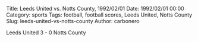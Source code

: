 Title: Leeds United vs. Notts County, 1992/02/01
Date: 1992/02/01 00:00
Category: sports
Tags: football, football scores, Leeds United, Notts County
Slug: leeds-united-vs-notts-county
Author: carbonero


Leeds United 3 - 0 Notts County
